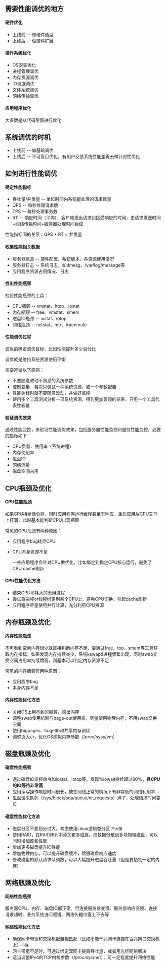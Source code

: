 ## 需要性能调优的地方

#### 硬件优化

- 上线前 -- 做硬件选型
- 上线后 -- 做硬件扩展



#### 操作系统优化

- OS安装优化
- 进程管理调优
- 内存资源调优
- IO调度调优
- 文件系统调优
- 网络传输调优



#### 应用程序优化

大多数是从代码层面进行优化









## 系统调优的时机

- 上线前 -- 做基础调优
- 上线后 -- 不可盲目优化，有用户反馈系统性能差再去做针对性优化









## 如何进行性能调优

#### 确定性能指标

- 吞吐量/并发量 -- 单位时间内系统能处理的请求数量
- QPS -- 每秒处理请求数
- TPS -- 每秒处理事务数
- RT -- 响应时间（平均），客户端发出请求到接受响应的时间，由请求发送时间+网络传输时间+服务器处理时间组成

性能指标间的关系：QPS * RT = 并发量



#### 收集性能相关数据

- 服务器信息 -- 硬件配置、系统版本、各资源使用情况
- 服务器日志 -- 系统日志，如dmesg、/var/log/message等
- 应用程序资源占用情况、日志



#### 找出性能瓶颈

检验性能瓶颈的工具：

- CPU瓶颈 -- vmstat、htop、iostat
- 内存瓶颈 -- free、vmstat、smem
- 磁盘IO瓶颈 -- iostat、iotop
- 网络瓶颈 -- netstat、mtr、traceroute



#### 性能调优过程

调优前确定调优目标，比如性能提升多少百分比

调优就是维持系统资源使用平衡

需要遵循以下原则：

- 不要随意改动不熟悉的系统参数
- 控制变量，每次只调试一种系统资源，或一个参数配置
- 性能达标时就不要随意改动，并做好监控
- 使用多个工具测试分析一项系统资源，得到更加客观的结果，只用一个工具代表性较低



#### 验证调优效果

通过性能监控，来验证性能调优效果，包括服务器性能监控和服务性能监控，必要的指标如下：

- CPU负载、使用率（系统进程）
- 内存使用率
- 磁盘IO
- 网络流量
- 磁盘空间占用









## CPU瓶颈及优化

#### CPU性能瓶颈

如果CPU持续满负荷，同时应用程序运行缓慢甚至无响应，重启应用后CPU又马上打满，此时基本能判断CPU出现瓶颈

常见的CPU瓶颈有两种原因：

- 应用程序bug耗尽CPU

- CPU本身资源不足

  一些应用程序会针对CPU做优化，比如绑定到指定CPU核心运行，避免了CPU cache刷新



#### CPU性能优化方法

- 结束CPU消耗大的无用进程
- 尝试将进程or线程绑定到某个CPU上，避免CPU切换，引起cache刷新
- 应用程序尽量使用并行计算，充分利用CPU资源









## 内存瓶颈及优化

#### 内存性能瓶颈

不可看到空闲内存很少就直接判断内存不足，要通过free、top、smem等工具获取内存指标，如果发现内存持续减少，系统kswapd进程频繁出现，同时swap交换空间占用率持续增高，则基本可以判定内存资源不足

常见的内存瓶颈有两种原因：

- 应用程序bug
- 本身内存不足



#### 内存性能优化方法

- 关闭OS上用不到的服务，腾出内存
- 调整swap使用机制与page-out使用率，尽量使用物理内存，不用swap交换空间
- 使用bigpages、hugetlb和共享内存调优
- 调整页大小，优化OS虚拟内存参数（/proc/sysy/vm）









## 磁盘瓶颈及优化

#### 磁盘性能瓶颈

- 通过磁盘IO监控命令如iostat、iotop等，发现%iowait持续超过80%，**且CPU的IO等待非常高**
- 应用读写操作响应时间很长，或在网络正常的情况下有非常低的网络利用率
- 磁盘请求队列（/sys/block/sda/queue/nr_requests）满了，处理请求时间变长



#### 磁盘性能优化方法

- 磁盘分区不要划分过大，考虑使用Linux逻辑卷分区 `不大懂`
- 使用RAID，在RAID阵列中添加更多磁盘，把数据分散到多块物理磁盘，可以同时增加度和性能
- 增加更多磁盘提升IO性能
- 增加物理内存，可以提升磁盘缓冲，增强磁盘响应速度
- 修改磁盘的默认请求队列数，可以大幅提升磁盘吞吐量（但是要牺牲一定的内存）









## 网络瓶颈及优化

#### 网络性能瓶颈

服务器CPU、内存、磁盘IO都正常，但连接服务器变慢、服务器响应变慢、连接请求超时、业务系统访问缓慢、网络传输带宽上不去等



#### 网络性能优化方法

- 确保网卡带宽和交换机配置相匹配（比如不能千兆网卡连接在百兆网口交换机上）`不懂`
- 网卡带宽不足时，可通过绑定双网卡提高吞吐量，或者用光纤网络解决
- 适当调整IPv4的TCP内核参数（/proc/sys/net），可一定程度提升网络性能